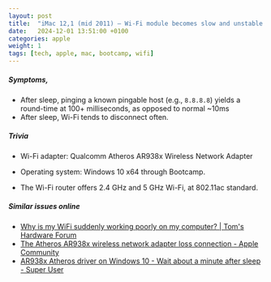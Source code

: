 ```yaml
---
layout: post
title:  "iMac 12,1 (mid 2011) – Wi-Fi module becomes slow and unstable after sleep on Windows 10 – question"
date:   2024-12-01 13:51:00 +0100
categories: apple
weight: 1
tags: [tech, apple, mac, bootcamp, wifi]
---
```


##### Symptoms,
* After sleep, pinging a known pingable host (e.g., `8.8.8.8`) yields a round-time at 100+ milliseconds, as opposed to normal ~10ms
* After sleep, Wi-Fi tends to disconnect often.

##### Trivia

* Wi-Fi adapter: Qualcomm Atheros AR938x Wireless Network Adapter  
* Operating system: Windows 10 x64 through Bootcamp.

* The Wi-Fi router offers 2.4 GHz and 5 GHz Wi-Fi, at 802.11ac standard.

##### Similar issues online

* [Why is my WiFi suddenly working poorly on my computer? | Tom's Hardware Forum](https://forums.tomshardware.com/threads/why-is-my-wifi-suddenly-working-poorly-on-my-computer.3736084/)
* [The Atheros AR938x wireless network adapter loss connection - Apple Community](https://discussions.apple.com/thread/4226880)
* [AR938x Atheros driver on Windows 10 - Wait about a minute after sleep - Super User](https://superuser.com/q/1343217)
